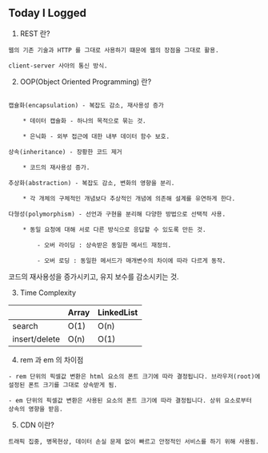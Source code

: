 ## Today I Logged

1. REST 란?

```
웹의 기존 기술과 HTTP 를 그대로 사용하기 떄문에 웹의 장점을 그대로 활용.

client-server 사아의 통신 방식.
```

2. OOP(Object Oriented Programming) 란?

```

캡슐화(encapsulation) - 복잡도 감소, 재사용성 증가

    * 데이터 캡슐화 - 하나의 목적으로 묶는 것.

    * 은닉화 - 외부 접근에 대한 내부 데이터 함수 보호.

상속(inheritance) - 장황한 코드 제거

    * 코드의 재사용성 증가.

추상화(abstraction) - 복잡도 감소, 변화의 영향을 분리.

    * 각 개체의 구체적인 개념보다 추상적인 개념에 의존해 설계를 유연하게 한다.

다형성(polymorphism) - 선언과 구현을 분리해 다양한 방법으로 선택적 사용.

    * 동일 요청에 대해 서로 다른 방식으로 응답할 수 있도록 만든 것.

        - 오버 라이딩 : 상속받은 동일한 메서드 재정의.

        - 오버 로딩 : 동일한 메서드가 매개변수의 차이에 따라 다르게 동작.

```

코드의 재사용성을 증가시키고, 유지 보수를 감소시키는 것.

3. Time Complexity

|               | Array | LinkedList |
| ------------- | ----- | ---------- |
| search        | O(1)  | O(n)       |
| insert/delete | O(n)  | O(1)       |

4. rem 과 em 의 차이점

```
- rem 단위의 픽셀값 변환은 html 요소의 폰트 크기에 따라 결정됩니다. 브라우저(root)에 설정된 폰트 크기를 그대로 상속받게 됨.

- em 단위의 픽셀값 변환은 사용된 요소의 폰트 크기에 따라 결정됩니다. 상위 요소로부터 상속의 영향을 받음.
```

5. CDN 이란?

```
트래픽 집중, 병목현상, 데이터 손실 문제 없이 빠르고 안정적인 서비스를 하기 위해 사용됨.
```
